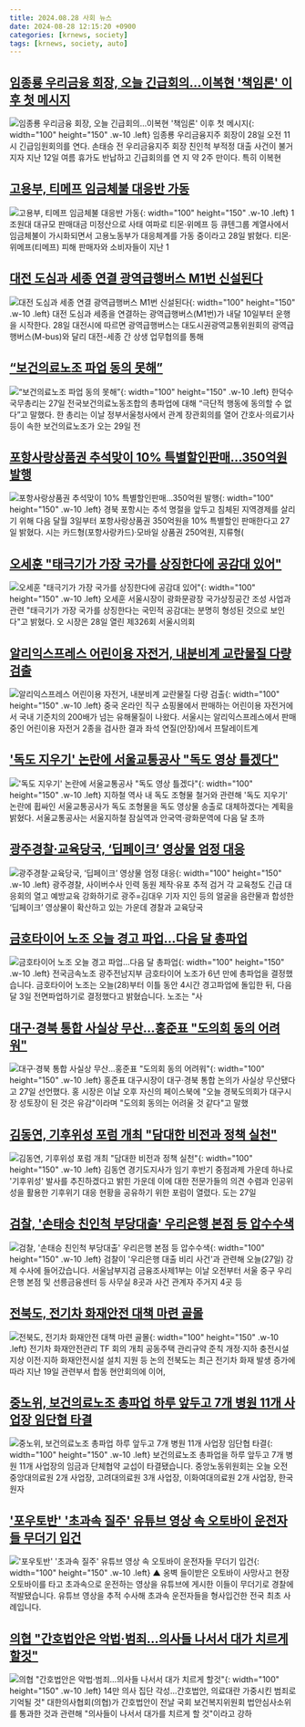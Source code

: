 ```yaml
---
title: 2024.08.28 사회 뉴스
date: 2024-08-28 12:15:20 +0900
categories: [krnews, society]
tags: [krnews, society, auto]
---
```

## [임종룡 우리금융 회장, 오늘 긴급회의…이복현 '책임론' 이후 첫 메시지](https://n.news.naver.com/mnews/article/421/0007754034)

![임종룡 우리금융 회장, 오늘 긴급회의…이복현 '책임론' 이후 첫 메시지](https://mimgnews.pstatic.net/image/origin/421/2024/08/28/7754034.jpg?type=nf220_150){: width="100" height="150" .w-10 .left}
임종룡 우리금융지주 회장이 28일 오전 11시 긴급임원회의를 연다. 손태승 전 우리금융지주 회장 친인척 부적정 대출 사건이 불거지자 지난 12일 여름 휴가도 반납하고 긴급회의를 연 지 약 2주 만이다. 특히 이복현

## [고용부, 티메프 임금체불 대응반 가동](https://n.news.naver.com/mnews/article/018/0005821782)

![고용부, 티메프 임금체불 대응반 가동](https://mimgnews.pstatic.net/image/origin/018/2024/08/28/5821782.jpg?type=nf220_150){: width="100" height="150" .w-10 .left}
1조원대 대규모 판매대금 미정산으로 사태 여파로 티몬·위메프 등 큐텐그룹 계열사에서 임금체불이 가시화되면서 고용노동부가 대응체계를 가동 중이라고 28일 밝혔다. 티몬·위메프(티메프) 피해 판매자와 소비자들이 지난 1

## [대전 도심과 세종 연결 광역급행버스 M1번 신설된다](https://n.news.naver.com/mnews/article/277/0005464659)

![대전 도심과 세종 연결 광역급행버스 M1번 신설된다](https://mimgnews.pstatic.net/image/origin/277/2024/08/28/5464659.jpg?type=nf220_150){: width="100" height="150" .w-10 .left}
대전 도심과 세종을 연결하는 광역급행버스(M1번)가 내달 10일부터 운행을 시작한다. 28일 대전시에 따르면 광역급행버스는 대도시권광역교통위원회의 광역급행버스(M-bus)와 달리 대전-세종 간 상생 업무협의를 통해

## [“보건의료노조 파업 동의 못해”](https://n.news.naver.com/mnews/article/082/0001285893)

![“보건의료노조 파업 동의 못해”](https://mimgnews.pstatic.net/image/origin/082/2024/08/27/1285893.jpg?type=nf220_150){: width="100" height="150" .w-10 .left}
한덕수 국무총리는 27일 전국보건의료노동조합의 총파업에 대해 “극단적 행동에 동의할 수 없다”고 말했다. 한 총리는 이날 정부서울청사에서 관계 장관회의를 열어 간호사·의료기사 등이 속한 보건의료노조가 오는 29일 전

## [포항사랑상품권 추석맞이 10% 특별할인판매…350억원 발행](https://n.news.naver.com/mnews/article/005/0001720830)

![포항사랑상품권 추석맞이 10% 특별할인판매…350억원 발행](https://mimgnews.pstatic.net/image/origin/005/2024/08/27/1720830.jpg?type=nf220_150){: width="100" height="150" .w-10 .left}
경북 포항시는 추석 명절을 앞두고 침체된 지역경제를 살리기 위해 다음 달월 3일부터 포항사랑상품권 350억원을 10% 특별할인 판매한다고 27일 밝혔다. 시는 카드형(포항사랑카드)·모바일 상품권 250억원, 지류형(

## [오세훈 "태극기가 가장 국가를 상징한다에 공감대 있어"](https://n.news.naver.com/mnews/article/421/0007754524)

![오세훈 "태극기가 가장 국가를 상징한다에 공감대 있어"](https://mimgnews.pstatic.net/image/origin/421/2024/08/28/7754524.jpg?type=nf220_150){: width="100" height="150" .w-10 .left}
오세훈 서울시장이 광화문광장 국가상징공간 조성 사업과 관련 "태극기가 가장 국가를 상징한다는 국민적 공감대는 분명히 형성된 것으로 보인다"고 밝혔다. 오 시장은 28일 열린 제326회 서울시의회

## [알리익스프레스 어린이용 자전거, 내분비계 교란물질 다량 검출](https://n.news.naver.com/mnews/article/032/0003317455)

![알리익스프레스 어린이용 자전거, 내분비계 교란물질 다량 검출](https://mimgnews.pstatic.net/image/origin/032/2024/08/28/3317455.jpg?type=nf220_150){: width="100" height="150" .w-10 .left}
중국 온라인 직구 쇼핑몰에서 판매하는 어린이용 자전거에서 국내 기준치의 200배가 넘는 유해물질이 나왔다. 서울시는 알리익스프레스에서 판매 중인 어린이용 자전거 2종을 검사한 결과 좌석 연질(안장)에서 프탈레이트계

## ['독도 지우기' 논란에 서울교통공사 "독도 영상 틀겠다"](https://n.news.naver.com/mnews/article/469/0000819883)

!['독도 지우기' 논란에 서울교통공사 "독도 영상 틀겠다"](https://mimgnews.pstatic.net/image/origin/469/2024/08/27/819883.jpg?type=nf220_150){: width="100" height="150" .w-10 .left}
지하철 역사 내 독도 조형물 철거와 관련해 '독도 지우기' 논란에 휩싸인 서울교통공사가 독도 조형물을 독도 영상물 송출로 대체하겠다는 계획을 밝혔다. 서울교통공사는 서울지하철 잠실역과 안국역·광화문역에 다음 달 초까

## [광주경찰·교육당국, ‘딥페이크’ 영상물 엄정 대응](https://n.news.naver.com/mnews/article/021/0002656772)

![광주경찰·교육당국, ‘딥페이크’ 영상물 엄정 대응](https://mimgnews.pstatic.net/image/origin/021/2024/08/28/2656772.jpg?type=nf220_150){: width="100" height="150" .w-10 .left}
광주경찰, 사이버수사 인력 동원 제작·유포 추적 검거 각 교육청도 긴급 대응회의 열고 예방교육 강화하기로 광주=김대우 기자 지인 등의 얼굴을 음란물과 합성한 ‘딥페이크’ 영상물이 확산하고 있는 가운데 경찰과 교육당국

## [금호타이어 노조 오늘 경고 파업…다음 달 총파업](https://n.news.naver.com/mnews/article/056/0011789473)

![금호타이어 노조 오늘 경고 파업…다음 달 총파업](https://mimgnews.pstatic.net/image/origin/056/2024/08/28/11789473.jpg?type=nf220_150){: width="100" height="150" .w-10 .left}
전국금속노조 광주전남지부 금호타이어 노조가 6년 만에 총파업을 결정했습니다. 금호타이어 노조는 오늘(28)부터 이틀 동안 4시간 경고파업에 돌입한 뒤, 다음 달 3일 전면파업하기로 결정했다고 밝혔습니다. 노조는 "사

## [대구·경북 통합 사실상 무산…홍준표 "도의회 동의 어려워"](https://n.news.naver.com/mnews/article/277/0005464321)

![대구·경북 통합 사실상 무산…홍준표 "도의회 동의 어려워"](https://mimgnews.pstatic.net/image/origin/277/2024/08/27/5464321.jpg?type=nf220_150){: width="100" height="150" .w-10 .left}
홍준표 대구시장이 대구·경북 통합 논의가 사실상 무산됐다고 27일 선언했다. 홍 시장은 이날 오후 자신의 페이스북에 "오늘 경북도의회가 대구시장 성토장이 된 것은 유감"이라며 "도의회 동의는 어려울 것 같다"고 말했

## [김동연, 기후위성 포럼 개최 "담대한 비전과 정책 실천"](https://n.news.naver.com/mnews/article/003/0012750706)

![김동연, 기후위성 포럼 개최 "담대한 비전과 정책 실천"](https://mimgnews.pstatic.net/image/origin/003/2024/08/27/12750706.jpg?type=nf220_150){: width="100" height="150" .w-10 .left}
김동연 경기도지사가 임기 후반기 중점과제 가운데 하나로 '기후위성' 발사를 추진하겠다고 밝힌 가운데 이에 대한 전문가들의 의견 수렴과 인공위성을 활용한 기후위기 대응 현황을 공유하기 위한 포럼이 열렸다. 도는 27일

## [검찰, '손태승 친인척 부당대출' 우리은행 본점 등 압수수색](https://n.news.naver.com/mnews/article/437/0000407874)

![검찰, '손태승 친인척 부당대출' 우리은행 본점 등 압수수색](https://mimgnews.pstatic.net/image/origin/437/2024/08/27/407874.jpg?type=nf220_150){: width="100" height="150" .w-10 .left}
검찰이 '우리은행 대출 비리 사건'과 관련해 오늘(27일) 강제 수사에 들어갔습니다. 서울남부지검 금융조사제1부는 이날 오전부터 서울 중구 우리은행 본점 및 선릉금융센터 등 사무실 8곳과 사건 관계자 주거지 4곳 등

## [전북도, 전기차 화재안전 대책 마련 골몰](https://n.news.naver.com/mnews/article/629/0000316643)

![전북도, 전기차 화재안전 대책 마련 골몰](https://mimgnews.pstatic.net/image/origin/629/2024/08/28/316643.jpg?type=nf220_150){: width="100" height="150" .w-10 .left}
전기차 화재안전관리 TF 회의 개최 공동주택 관리규약 준칙 개정·지하 충전시설 지상 이전·지하 화재안전시설 설치 지원 등 논의 전북도는 최근 전기차 화재 발생 증가에 따라 지난 19일 관련부서 합동 현안회의에 이어,

## [중노위, 보건의료노조 총파업 하루 앞두고 7개 병원 11개 사업장 임단협 타결](https://n.news.naver.com/mnews/article/214/0001370700)

![중노위, 보건의료노조 총파업 하루 앞두고 7개 병원 11개 사업장 임단협 타결](https://mimgnews.pstatic.net/image/origin/214/2024/08/28/1370700.jpg?type=nf220_150){: width="100" height="150" .w-10 .left}
보건의료노조 총파업을 하루 앞두고 7개 병원 11개 사업장의 임금과 단체협약 교섭이 타결됐습니다. 중앙노동위원회는 오늘 오전 중앙대의료원 2개 사업장, 고려대의료원 3개 사업장, 이화여대의료원 2개 사업장, 한국원자

## ['포우토반' '초과속 질주' 유튜브 영상 속  오토바이 운전자들 무더기 입건](https://n.news.naver.com/mnews/article/055/0001185246)

!['포우토반' '초과속 질주' 유튜브 영상 속  오토바이 운전자들 무더기 입건](https://mimgnews.pstatic.net/image/origin/055/2024/08/28/1185246.jpg?type=nf220_150){: width="100" height="150" .w-10 .left}
▲ 옹벽 들이받은 오토바이 사망사고 현장 오토바이를 타고 초과속으로 운전하는 영상을 유튜브에 게시한 이들이 무더기로 경찰에 적발됐습니다. 유튜브 영상을 추적 수사해 초과속 운전자들을 형사입건한 전국 최초 사례입니다.

## [의협 "간호법안은 악법·범죄…의사들 나서서 대가 치르게 할것"](https://n.news.naver.com/mnews/article/001/0014897301)

![의협 "간호법안은 악법·범죄…의사들 나서서 대가 치르게 할것"](https://mimgnews.pstatic.net/image/origin/001/2024/08/28/14897301.jpg?type=nf220_150){: width="100" height="150" .w-10 .left}
14만 의사 집단 각성…간호법안, 의료대란 가중시킨 범죄로 기억될 것" 대한의사협회(의협)가 간호법안이 전날 국회 보건복지위원회 법안심사소위를 통과한 것과 관련해 "의사들이 나서서 대가를 치르게 할 것"이라고 강하

